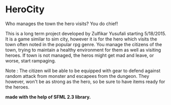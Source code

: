 # HeroCity
Who manages the town the hero visits? You do chief!

This is a long term project developed by Zulfikar Yusufali starting 5/18/2015.
It is a game similar to sim city, however it is for the hero which visits the town often noted in the popular rpg genre.
You manage the citizens of the town, trying to maintain a healthy environment for them as well as visiting heroes.
If town is not managed, the heros might get mad and leave,
or worse,
start rampaging.

Note :
The citizen will be able to be equipped with gear to defend against random attack from monster and escapees from the dungeon. They however, won't be as strong as the hero, so be sure to have items ready for the heroes.

**made with the help of SFML 2.3 library.**
